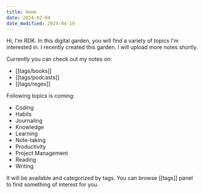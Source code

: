 ```yaml
---
title: Home
date: 2024-02-04
date_modified: 2024-04-19
---
```


Hi, I'm RDK. In this digital garden, you will find a variety of topics I'm interested in. I recently created this garden. I will upload more notes shortly.

Currently you can check out my notes on:

* [[tags/books]]
* [[tags/podcasts]]
* [[tags/regex]]

Following topics is coming:

* Coding
* Habits
* Journaling
* Knowledge
* Learning
* Note-taking
* Productivity
* Project Management
* Reading
* Writing

It will be available and categorized by tags. You can browse [[tags]] panel to find something of interest for you.
